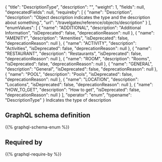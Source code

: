 {
  "title": "DescriptionType",
  "description": "",
  "weight": 1,
  "fields": null,
  "deprecatedFields": null,
  "requireby": [
    {
      "name": "Description",
      "description": "Object description indicates the type and the description about something.",
      "url": "/travelgatex/reference/objects/description"
    }
  ],
  "enumValues": [
    {
      "name": "ADDITIONAL",
      "description": "Additional Information",
      "isDeprecated": false,
      "deprecationReason": null
    },
    {
      "name": "AMENITY",
      "description": "Amenities",
      "isDeprecated": false,
      "deprecationReason": null
    },
    {
      "name": "ACTIVITY",
      "description": "Activities",
      "isDeprecated": false,
      "deprecationReason": null
    },
    {
      "name": "RESTAURANT",
      "description": "Restaurants",
      "isDeprecated": false,
      "deprecationReason": null
    },
    {
      "name": "ROOM",
      "description": "Rooms",
      "isDeprecated": false,
      "deprecationReason": null
    },
    {
      "name": "GENERAL",
      "description": "General",
      "isDeprecated": false,
      "deprecationReason": null
    },
    {
      "name": "POOL",
      "description": "Pools",
      "isDeprecated": false,
      "deprecationReason": null
    },
    {
      "name": "LOCATION",
      "description": "Locations",
      "isDeprecated": false,
      "deprecationReason": null
    },
    {
      "name": "HOW_TO_GET",
      "description": "How to get",
      "isDeprecated": false,
      "deprecationReason": null
    }
  ],
  "operator": "enum",
  "typename": "DescriptionType"
}
Indicates the type of description
## GraphQL schema definition

{{% graphql-schema-enum %}}

## Required by

{{% graphql-require-by %}}
